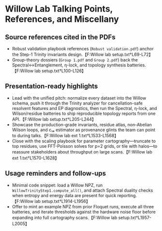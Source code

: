 # Willow Lab Talking Points, References, and Miscellany

## Source references cited in the PDFs
- Robust validation playbook references (`Robust validation.pdf`) anchor the Step-1 Trinity invariants design.【F:Willow lab setup.txt†L69-L72】
- Group-theory dossiers (`Group 1.pdf` and `Group 2.pdf`) back the Spectral↔Entanglement, η-lock, and topology synthesis batteries.【F:Willow lab setup.txt†L100-L126】

## Presentation-ready highlights
- Lead with the unified pitch: normalize every dataset into the Willow schema, push it through the Trinity analyzer for cancellation-safe resolvent features and EP diagnostics, then run the Spectral, η-lock, and Wilson/residue batteries to ship reproducible topology reports from one API.【F:Willow lab setup.txt†L205-L244】
- Showcase the production-grade invariants, residue atlas, non-Abelian Wilson loops, and c₁₄ estimator as provenance glints the team can point to during talks.【F:Willow lab ext 1.txt†L1533-L1568】
- Close with the scaling playbook for parameter cartography—truncate to top residues, use FFT-Poisson solves for p=2 grids, or tile with halos—to reassure stakeholders about throughput on large scans.【F:Willow lab ext 1.txt†L1570-L1628】

## Usage reminders and follow-ups
- Minimal code snippet: load a Willow NPZ, run `WillowTrinityStep1.compute_all()`, and attach Spectral duality checks when entropy and energy data are present for quick reporting.【F:Willow lab setup.txt†L1914-L1956】
- Offer to mint an example NPZ from prior Floquet runs, execute all three batteries, and iterate thresholds against the hardware noise floor before expanding into full cartography scans.【F:Willow lab setup.txt†L1957-L2005】
